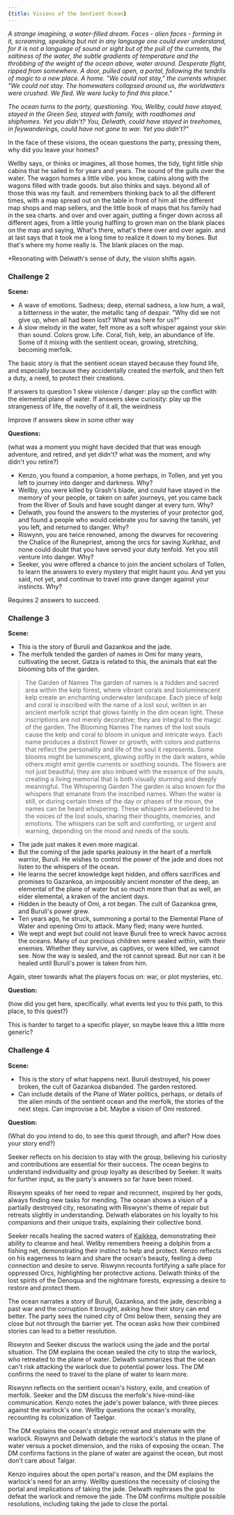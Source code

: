 ```yaml
---
{title: Visions of the Sentient Ocean}
---
```





*A strange imagining, a water-filled dream. Faces - alien faces - forming in it, screaming, speaking but not in any language one could ever understand, for it is not a language of sound or sight but of the pull of the currents, the saltiness of the water, the subtle gradients of temperature and the throbbing of the weight of the ocean above, water around. Desperate flight, ripped from somewhere. A door, pulled open, a portal, following the tendrils of magic to a new place. A home. "We could not stay," the currents whisper. "We could not stay. The homewaters collapsed around us, the worldwaters were crushed. We fled. We were lucky to find this place."*

*The ocean turns to the party, questioning. You, Wellby, could have stayed, stayed in the Green Sea, stayed with family, with roadhomes and shiphomes. Yet you didn't? You, Delwath, could have stayed in treehomes, in feywanderings, could have not gone to war. Yet you didn't?"*

In the face of these visions, the ocean questions the party, pressing them, why did you leave your homes? 

Wellby says, or thinks or imagines, all those homes, the tidy, tight little ship cabins that he sailed in for years and years. The sound of the gulls over the water. The wagon homes a little vibe. you know, cabins along with the wagons filled with trade goods. but also thinks and says. beyond all of those this was my fault. and remembers thinking back to all the different times, with a map spread out on the table in front of him all the different map shops and map sellers, and the little book of maps that his family had in the sea charts. and over and over again, putting a finger down across all different ages, from a little young halfling to grown man on the blank places on the map and saying, What's there, what's there over and over again. and at last says that it took me a long time to realize it down to my bones. But that's where my home really is. The blank places on the map.



*Resonating with Delwath's sense of duty, the vision shifts again. 

### Challenge 2

**Scene:**
- A wave of emotions. Sadness; deep, eternal sadness, a low hum, a wail, a bitterness in the water, the metallic tang of despair. "Why did we not give up, when all had been lost? What was here for us?"
- A slow melody in the water, felt more as a soft whisper against your skin than sound. Colors grow. Life. Coral, fish, kelp, an abundance of life. Some of it mixing with the sentient ocean, growing, stretching, becoming merfolk.

The basic story is that the sentient ocean stayed because they found life, and especially because they accidentally created the merfolk, and then felt a duty, a need, to protect their creations. 

If answers to question 1 skew violence / danger: play up the conflict with the elemental plane of water. 
If answers skew curiosity: play up the strangeness of life, the novelty of it all, the weirdness

Improve if answers skew in some other way

**Questions:**

(what was a moment you might have decided that that was enough adventure, and retired, and yet didn't? what was the moment, and why didn't you retire?)

- Kenzo, you found a companion, a home perhaps, in Tollen, and yet you left to journey into danger and darkness. Why?
- Wellby, you were killed by Grash's blade, and could have stayed in the memory of your people, or taken on safer journeys, yet you came back from the River of Souls and have sought danger at every turn. Why?
- Delwath, you found the answers to the mysteries of your protector god, and found a people who would celebrate you for saving the tanshi, yet you left, and returned to danger. Why?
- Riswynn, you are twice renowned, among the dwarves for recovering the Chalice of the Runepriest, among the orcs for saving Xurkhaz, and none could doubt that you have served your duty tenfold. Yet you still venture into danger. Why?
- Seeker, you were offered a chance to join the ancient scholars of Tollen, to learn the answers to every mystery that might haunt you. And yet you said, not yet, and continue to travel into grave danger against your instincts. Why?

Requires 2 answers to succeed. 
### Challenge 3

**Scene:**
- This is the story of Buruli and Gazankoa and the jade.
- The merfolk tended the garden of names in Omi for many years, cultivating the secret. Gatza is related to this, the animals that eat the blooming bits of the garden. 

> The Garden of Names
> 	The garden of names is a hidden and sacred area within the kelp forest, where vibrant corals and bioluminescent kelp create an enchanting underwater landscape. Each piece of kelp and coral is inscribed with the name of a lost soul, written in an ancient merfolk script that glows faintly in the dim ocean light. These inscriptions are not merely decorative; they are integral to the magic of the garden.
> The Blooming Names
	 The names of the lost souls cause the kelp and coral to bloom in unique and intricate ways. Each name produces a distinct flower or growth, with colors and patterns that reflect the personality and life of the soul it represents. Some blooms might be luminescent, glowing softly in the dark waters, while others might emit gentle currents or soothing sounds. The flowers are not just beautiful; they are also imbued with the essence of the souls, creating a living memorial that is both visually stunning and deeply meaningful.
> The Whispering Garden
> 	The garden is also known for the whispers that emanate from the inscribed names. When the water is still, or during certain times of the day or phases of the moon, the names can be heard whispering. These whispers are believed to be the voices of the lost souls, sharing their thoughts, memories, and emotions. The whispers can be soft and comforting, or urgent and warning, depending on the mood and needs of the souls.

- The jade just makes it even more magical. 
- But the coming of the jade sparks jealousy in the heart of a merfolk warrior, Buruli. He wishes to control the power of the jade and does not listen to the whispers of the ocean.
- He learns the secret knowledge kept hidden, and offers sacrifices and promises to Gazankoa, an impossibly ancient monster of the deep, an elemental of the plane of water but so much more than that as well, an elder elemental, a kraken of the ancient days. 
- Hidden in the beauty of Omi, a rot began. The cult of Gazankoa grew, and Buruli's power grew. 
- Ten years ago, he struck, summoning a portal to the Elemental Plane of Water and opening Omi to attack. Many fled; many were hunted. 
- We wept and wept but could not leave Buruli free to wreck havoc across the oceans. Many of our precious children were sealed within, with their enemies. Whether they survive, as captives, or were killed, we cannot see. Now the way is sealed, and the rot cannot spread. But nor can it be healed until Buruli's power is taken from him. 

Again, steer towards what the players focus on: war, or plot mysteries, etc.

**Question:**

(how did you get here, specifically. what events led you to this path, to this place, to this quest?)

This is harder to target to a specific player, so maybe leave this a little more generic?
### Challenge 4

**Scene:** 
- This is the story of what happens next. Buruli destroyed, his power broken, the cult of Gazankoa disbanded. The garden restored. 
- Can include details of the Plane of Water politics, perhaps, or details of the alien minds of the sentient ocean and the merfolk, the stories of the next steps. Can improvise a bit. Maybe a vision of Omi restored. 

**Question:**

(What do you intend to do, to see this quest through, and after? How does your story end?)



Seeker reflects on his decision to stay with the group, believing his curiosity and contributions are essential for their success. The ocean begins to understand individuality and group loyalty as described by Seeker. It waits for further input, as the party's answers so far have been mixed.

Riswynn speaks of her need to repair and reconnect, inspired by her gods, always finding new tasks for mending. The ocean shows a vision of a partially destroyed city, resonating with Riswynn's theme of repair but retreats slightly in understanding. Delwath elaborates on his loyalty to his companions and their unique traits, explaining their collective bond.

Seeker recalls healing the sacred waters of [Kaikkea](<../../../cosmology/gods/incorporeal-gods/kaikkea.md>), demonstrating their ability to cleanse and heal. Wellby remembers freeing a dolphin from a fishing net, demonstrating their instinct to help and protect. Kenzo reflects on his eagerness to learn and share the ocean's beauty, feeling a deep connection and desire to serve. Riswynn recounts fortifying a safe place for oppressed Orcs, highlighting her protective actions. Delwath thinks of the lost spirits of the Denoqua and the nightmare forests, expressing a desire to restore and protect them.
  
The ocean narrates a story of Buruli, Gazankoa, and the jade, describing a past war and the corruption it brought, asking how their story can end better. The party sees the ruined city of Omi below them, sensing they are close but not through the barrier yet. The ocean asks how their combined stories can lead to a better resolution.




Riswynn and Seeker discuss the warlock using the jade and the portal situation. The DM explains the ocean sealed the city to stop the warlock, who retreated to the plane of water. Delwath summarizes that the ocean can't risk attacking the warlock due to potential power loss. The DM confirms the need to travel to the plane of water to learn more.

Riswynn reflects on the sentient ocean's history, exile, and creation of merfolk. Seeker and the DM discuss the merfolk's hive-mind-like communication. Kenzo notes the jade's power balance, with three pieces against the warlock's one. Wellby questions the ocean's morality, recounting its colonization of Taelgar.

The DM explains the ocean's strategic retreat and stalemate with the warlock. Riswynn and Delwath debate the warlock's status in the plane of water versus a pocket dimension, and the risks of exposing the ocean. The DM confirms factions in the plane of water are against the ocean, but most don't care about Talgar.


Kenzo inquires about the open portal's reason, and the DM explains the warlock's need for an army. Wellby questions the necessity of closing the portal and implications of taking the jade. Delwath rephrases the goal to defeat the warlock and remove the jade. The DM confirms multiple possible resolutions, including taking the jade to close the portal.  